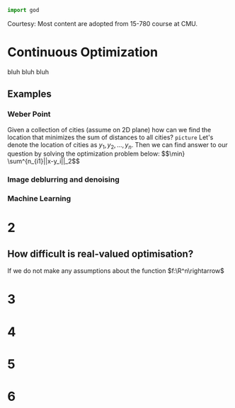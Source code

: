 ```python
import god
```
Courtesy: Most content are adopted from 15-780 course at CMU.
# Continuous Optimization
bluh bluh bluh

## Examples

### Weber Point

Given a collection of cities (assume on 2D plane) how can we find the location that minimizes the sum of distances to all cities?
`picture`
Let's denote the location of cities as $y_1, y_2, ..., y_n$.
Then we can find answer to our question by solving the optimization problem below:
$$\min} \sum^{n_{i1}||x-y_i||_2$$

### Image deblurring and denoising

### Machine Learning

# 2

## How difficult is real-valued optimisation?

If we do not make any assumptions about the function $f:\R^n\rightarrow$ 

# 3

# 4

# 5

# 6

<!--stackedit_data:
eyJoaXN0b3J5IjpbMTc0NDE1MzM4MSwtOTExODIxNzY3LDE5Nz
QwOTY1OTksLTEzODU3MDA0ODgsMTc4OTM5MTMzNSwtNjI1MjUw
MTY0LDE2NTkwMTQ2ODMsLTk0ODU0NjYxLDU1OTk5ODQ4NCwtMT
E4MTE2ODQyOCwyMDA3OTUxOTAwLC0xNzM1OTU5NTI5LC0xNDIx
MDg2MDIyXX0=
-->